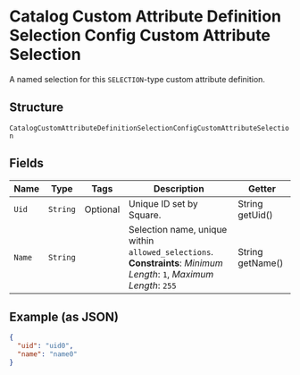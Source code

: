 
# Catalog Custom Attribute Definition Selection Config Custom Attribute Selection

A named selection for this `SELECTION`-type custom attribute definition.

## Structure

`CatalogCustomAttributeDefinitionSelectionConfigCustomAttributeSelection`

## Fields

| Name | Type | Tags | Description | Getter |
|  --- | --- | --- | --- | --- |
| `Uid` | `String` | Optional | Unique ID set by Square. | String getUid() |
| `Name` | `String` |  | Selection name, unique within `allowed_selections`.<br>**Constraints**: *Minimum Length*: `1`, *Maximum Length*: `255` | String getName() |

## Example (as JSON)

```json
{
  "uid": "uid0",
  "name": "name0"
}
```

